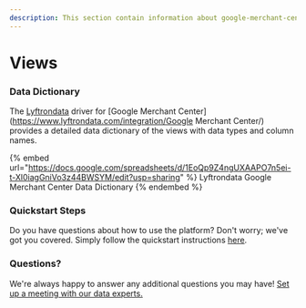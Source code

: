 ```yaml
---
description: This section contain information about google-merchant-center connector views information
---
```


# Views

### Data Dictionary

The [Lyftrondata](https://www.lyftrondata.com/) driver for [Google Merchant Center](https://www.lyftrondata.com/integration/Google Merchant Center/)[ ](https://www.lyftrondata.com/integration/google-merchant-center/)provides a detailed data dictionary of the views with data types and column names.

{% embed url="https://docs.google.com/spreadsheets/d/1EoQp9Z4ngUXAAPO7n5ei-t-Xl0iagGniVo3z44BWSYM/edit?usp=sharing" %}
Lyftrondata Google Merchant Center Data Dictionary
{% endembed %}

### Quickstart Steps

Do you have questions about how to use the platform? Don't worry; we've got you covered. Simply follow the quickstart instructions [here](../../../../quickstart-steps.md).

### Questions? <a href="#questions" id="questions"></a>

We're always happy to answer any additional questions you may have! [Set up a meeting with our data experts.](https://www.lyftrondata.com/book-a-meeting/)


